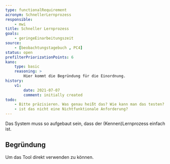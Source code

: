 ```yaml
---
type: functionalRequirement
acronym: SchnellerLernprozess
responsible:
    - mwi
title: Schneller Lernprozess
goals:
    - geringeEinarbeitungszeit
source:
    - [beobachtungstagebuch , PC4]
status: open
prefilterPriorizationPoints: 6
kano:
    type: basic
    reasoning: >
        Hier kommt die Begründung für die Einordnung.
history:
    v1:
        date: 2021-07-07
        comment: initially created
todo:
    - Bitte präzisieren. Was genau heißt das? Wie kann man das testen?
    - ist das nicht eine Nichtfunktionale Anforderung?
---
```


Das System muss so aufgebaut sein, dass der (Kennen)Lernprozess einfach ist.

## Begründung

Um das Tool direkt verwenden zu können.
